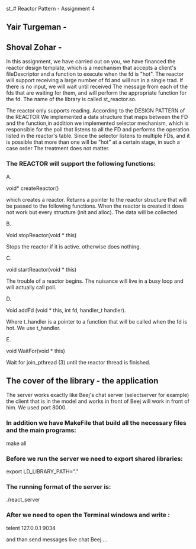 st_# Reactor Pattern - Assignment 4
## Yair Turgeman - 
## Shoval Zohar  - 

In this assignment, we have carried out on you, we have financed the reactor design template, which is a mechanism that accepts a client's fileDescriptor and a function to execute
when the fd is "hot". The reactor will support receiving a large number of fd and will run in a single trad. If there is no input, we will wait until received
The message from each of the fds that are waiting for them, and will perform the appropriate function for the fd. 
The name of the library is called st_reactor.so.

The reactor only supports reading.
According to the DESIGN PATTERN of the REACTOR
We implemented a data structure that maps between the FD and the function,in addition we implemented selector mechanism, which is responsible for the poll that listens to all the FD and performs the operation listed in the reactor's table.
Since the selector listens to multiple FDs, and it is possible that more than one will be "hot" at a certain stage, in such a case order
The treatment does not matter.

### The REACTOR will support the following functions:
A.

void* createReactor()

which creates a reactor.
Returns a pointer to the reactor structure that will be passed to the following functions. When the reactor is created it does not work but every structure
(init and alloc). The data will be collected

B.

Void stopReactor(void * this)

Stops the reactor if it is active. otherwise does nothing.


C.

void startReactor(void * this)

The trouble of a reactor begins.
The nuisance will live in a busy loop and will actually call poll.

D.

Void addFd (void * this, int fd, handler_t handler). 

Where t_handler is a pointer to a function that will be called when the fd is hot.
We use t_handler.

E.

void WaitFor(void * this)

Wait for join_pthread (3) until the reactor thread is finished.


## The cover of the library - the application
The server works exactly like Beej's chat server (selectserver for example) the client that is in the model and works in front of Beej will work in front of him.
We used port 8000.



### In addition we have MakeFile that build all the necessary files and the main programs:
make all

### Before we run the server we need to export shared libraries:
export LD_LIBRARY_PATH="."

### The running format of the server is:
./react_server

### After we need to open the Terminal windows and write :
telent 127.0.0.1 9034
  
  
and than send messages like chat Beej ...